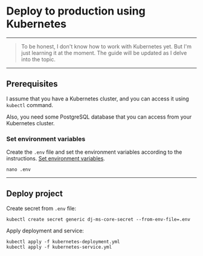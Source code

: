 # Deploy to production using Kubernetes


---
> To be honest, I don't know how to work with Kubernetes yet. But I'm just learning it at the moment. 
> The guide will be updated as I delve into the topic.


---
## Prerequisites
I assume that you have a Kubernetes cluster, and you can access it using `kubectl` command.

Also, you need some PostgreSQL database that you can access from your Kubernetes cluster.

### Set environment variables

Create the `.env` file and set the environment variables according to the instructions.
[Set environment variables](set_env_vars.md).
```shell
nano .env
```


---
## Deploy project

Create secret from `.env` file:
```shell
kubectl create secret generic dj-ms-core-secret --from-env-file=.env
```

Apply deployment and service:
```shell
kubectl apply -f kubernetes-deployment.yml
kubectl apply -f kubernetes-service.yml
```
